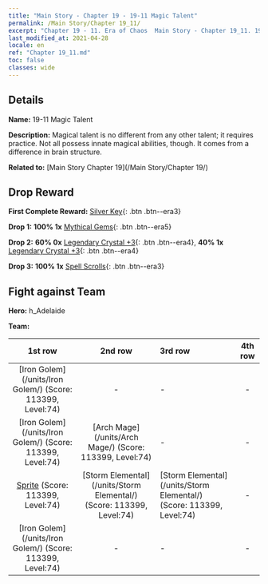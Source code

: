 ```yaml
---
title: "Main Story - Chapter 19 - 19-11 Magic Talent"
permalink: /Main Story/Chapter 19_11/
excerpt: "Chapter 19 - 11. Era of Chaos  Main Story - Chapter 19_11. 19-11 Magic Talent"
last_modified_at: 2021-04-28
locale: en
ref: "Chapter 19_11.md"
toc: false
classes: wide
---
```


## Details

 **Name:** 19-11 Magic Talent

 **Description:** Magical talent is no different from any other talent; it requires practice. Not all possess innate magical abilities, though. It comes from a difference in brain structure.

 **Related to:** [Main Story Chapter 19](/Main Story/Chapter 19/)

## Drop Reward

 **First Complete Reward:** [Silver Key](/Items/con_693/){: .btn .btn--era3}

 **Drop 1:** **100% 1x** [Mythical Gems](/Items/mat_65/){: .btn .btn--era5}

 **Drop 2:** **60% 0x** [Legendary Crystal +3](/Items/mat_59/){: .btn .btn--era4}, **40% 1x** [Legendary Crystal +3](/Items/mat_59/){: .btn .btn--era4}

 **Drop 3:** **100% 1x** [Spell Scrolls](/Items/con_694/){: .btn .btn--era3}


## Fight against Team
 **Hero:** h_Adelaide

 **Team:**


  | 1st row | 2nd row | 3rd row | 4th row |
  |:----:|:----:|:----|:----:|
  | [Iron Golem](/units/Iron Golem/) (Score: 113399, Level:74)  | - | - | - |
  | [Iron Golem](/units/Iron Golem/) (Score: 113399, Level:74)  | [Arch Mage](/units/Arch Mage/) (Score: 113399, Level:74)  | - | - |
  | [Sprite](/units/Sprite/) (Score: 113399, Level:74)  | [Storm Elemental](/units/Storm Elemental/) (Score: 113399, Level:74)  | [Storm Elemental](/units/Storm Elemental/) (Score: 113399, Level:74)  | - |
  | [Iron Golem](/units/Iron Golem/) (Score: 113399, Level:74)  | - | - | - |


